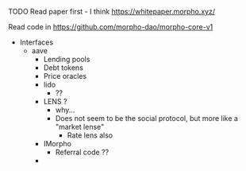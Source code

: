 TODO
Read paper first - I think https://whitepaper.morpho.xyz/

Read code in https://github.com/morpho-dao/morpho-core-v1


- Interfaces
  - aave
      - Lending pools
      - Debt tokens
      - Price oracles
    - lido
      - ??
    - LENS ?
      - why...
      - Does not seem to be the social protocol, but more like a "market lense"
        - Rate lens also
    - IMorpho
      - Referral code ??
    - 
  